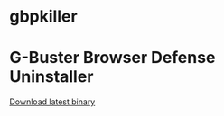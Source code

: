 # gbpkiller
G-Buster Browser Defense Uninstaller
====================================

[Download latest binary](https://github.com/junalmeida/gbpkiller/releases)
